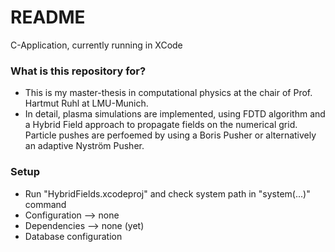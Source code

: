 # README #

C-Application, currently running in XCode

### What is this repository for? ###

* This is my master-thesis in computational physics at the chair of Prof. Hartmut Ruhl at LMU-Munich.
* In detail, plasma simulations are implemented, using FDTD algorithm and a Hybrid Field approach to propagate fields on the numerical grid. Particle pushes are perfoemed by using a Boris Pusher or alternatively an adaptive Nyström Pusher.

### Setup ###

* Run "HybridFields.xcodeproj" and check system path in "system(...)" command
* Configuration --> none
* Dependencies --> none (yet)
* Database configuration
